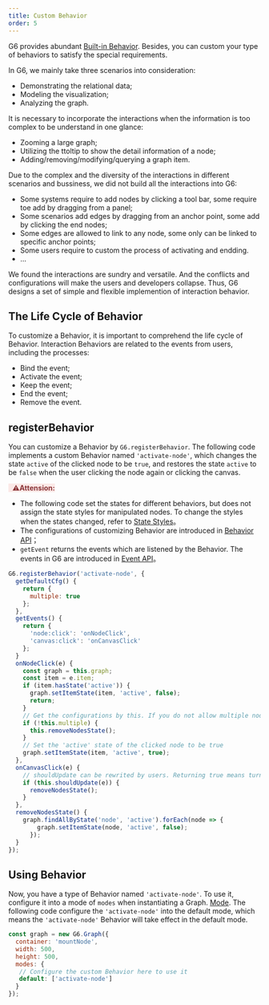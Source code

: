 ```yaml
---
title: Custom Behavior
order: 5
---
```


G6 provides abundant [Built-in Behavior](/en/docs/manual/middle/states/defaultBehavior). Besides, you can custom your type of behaviors to satisfy the special requirements.

In G6, we mainly take three scenarios into consideration:

- Demonstrating the relational data;
- Modeling the visualization;
- Analyzing the graph.

It is necessary to incorporate the interactions when the information is too complex to be understand in one glance:

- Zooming a large graph;
- Utilizing the ttoltip to show the detail information of a node;
- Adding/removing/modifying/querying a graph item.

Due to the complex and the diversity of the interactions in different scenarios and bussiness, we did not build all the interactions into G6:

- Some systems require to add nodes by clicking a tool bar, some require toe add by dragging from a panel;
- Some scenarios add edges by dragging from an anchor point, some add by clicking the end nodes;
- Some edges are allowed to link to any node, some only can be linked to specific anchor points;
- Some users require to custom the process of activating and endding.
- ...

We found the interactions are sundry and versatile. And the conflicts and configurations will make the users and developers collapse. Thus, G6 designs a set of simple and flexible implemention of interaction behavior.


## The Life Cycle of Behavior
To customize a Behavior, it is important to comprehend the life cycle of Behavior. Interaction Behaviors are related to the events from users, including the processes:

- Bind the event;
- Activate the event;
- Keep the event;
- End the event;
- Remove the event.


## registerBehavior
You can customize a Behavior by `G6.registerBehavior`. The following code implements a custom Behavior named `'activate-node'`, which changes the state `active` of the clicked node to be `true`, and restores the state `active` to be `false` when the user clicking the node again or clicking the canvas.

<span style="background-color: rgb(251, 233, 231); color: rgb(139, 53, 56)"> &nbsp;&nbsp;⚠️**Attension:** </span>

- The following code set the states for different behaviors, but does not assign the state styles for manipulated nodes. To change the styles when the states changed, refer to [State Styles](/en/docs/manual/middle/states/state)。
- The configurations of customizing Behavior are introduced in [Behavior API](/en/docs/api/Behavior)；
- `getEvent` returns the events which are listened by the Behavior. The events in G6 are introduced in [Event API](/en/docs/api/Event)。

```javascript
G6.registerBehavior('activate-node', {
  getDefaultCfg() {
    return {
      multiple: true
    };
  },
  getEvents() {
    return {
      'node:click': 'onNodeClick',
      'canvas:click': 'onCanvasClick'
    };
  }
  onNodeClick(e) {
    const graph = this.graph;
    const item = e.item;
    if (item.hasState('active')) {
      graph.setItemState(item, 'active', false);
      return;
    }
    // Get the configurations by this. If you do not allow multiple nodes to be 'active', cancel the 'active' state for other nodes
    if (!this.multiple) {
      this.removeNodesState();
    }
    // Set the 'active' state of the clicked node to be true
    graph.setItemState(item, 'active', true);
  },
  onCanvasClick(e) {
    // shouldUpdate can be rewrited by users. Returning true means turning the 'active' to be false for all the nodes
    if (this.shouldUpdate(e)) {
      removeNodesState();
    }
  },
  removeNodesState() {
    graph.findAllByState('node', 'active').forEach(node => {
        graph.setItemState(node, 'active', false);
      });
  }  
});
```


## Using Behavior
Now, you have a type of Behavior named `'activate-node'`. To use it, configure it into a mode of `modes` when instantiating a Graph. [Mode](/en/docs/manual/middle/states/mode). The following code configure the `'activate-node'` into the default mode, which means the `'activate-node'` Behavior will take effect in the default mode.
```javascript
const graph = new G6.Graph({
  container: 'mountNode',
  width: 500,
  height: 500,
  modes: {
   // Configure the custom Behavior here to use it
   default: ['activate-node']
  }
});

```

